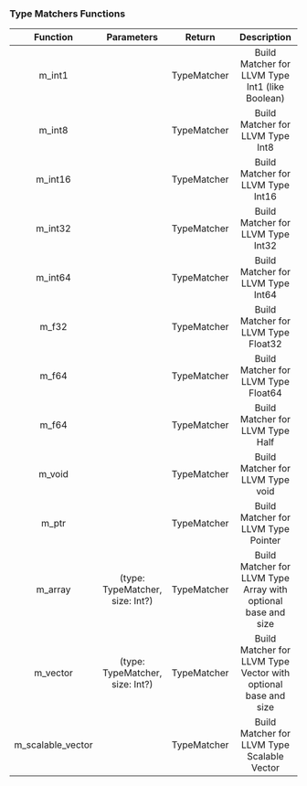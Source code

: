 ### Type Matchers Functions

|     Function      |           Parameters            |   Return    |                          Description                           |
| :---------------: | :-----------------------------: | :---------: | :------------------------------------------------------------: |
|      m_int1       |                                 | TypeMatcher |        Build Matcher for LLVM Type Int1 (like Boolean)         |
|      m_int8       |                                 | TypeMatcher |                Build Matcher for LLVM Type Int8                |
|      m_int16      |                                 | TypeMatcher |               Build Matcher for LLVM Type Int16                |
|      m_int32      |                                 | TypeMatcher |               Build Matcher for LLVM Type Int32                |
|      m_int64      |                                 | TypeMatcher |               Build Matcher for LLVM Type Int64                |
|       m_f32       |                                 | TypeMatcher |              Build Matcher for LLVM Type Float32               |
|       m_f64       |                                 | TypeMatcher |              Build Matcher for LLVM Type Float64               |
|       m_f64       |                                 | TypeMatcher |                Build Matcher for LLVM Type Half                |
|      m_void       |                                 | TypeMatcher |                Build Matcher for LLVM Type void                |
|       m_ptr       |                                 | TypeMatcher |              Build Matcher for LLVM Type Pointer               |
|      m_array      | (type: TypeMatcher, size: Int?) | TypeMatcher | Build Matcher for LLVM Type Array with optional base and size  |
|     m_vector      | (type: TypeMatcher, size: Int?) | TypeMatcher | Build Matcher for LLVM Type Vector with optional base and size |
| m_scalable_vector |                                 | TypeMatcher |          Build Matcher for LLVM Type Scalable Vector           |
